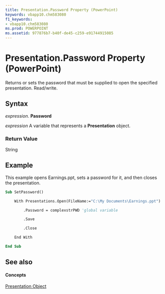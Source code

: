 ```yaml
---
title: Presentation.Password Property (PowerPoint)
keywords: vbapp10.chm583080
f1_keywords:
- vbapp10.chm583080
ms.prod: POWERPOINT
ms.assetid: 977876b7-b40f-de45-c259-e91744915085
---
```



# Presentation.Password Property (PowerPoint)

Returns or sets the password that must be supplied to open the specified presentation. Read/write.


## Syntax

 _expression_. **Password**

 _expression_ A variable that represents a **Presentation** object.


### Return Value

String


## Example

This example opens Earnings.ppt, sets a password for it, and then closes the presentation.


```vb
Sub SetPassword()

    With Presentations.Open(FileName:="C:\My Documents\Earnings.ppt")

        .Password = complexstrPWD 'global variable

        .Save

        .Close

    End With

End Sub
```


## See also


#### Concepts


[Presentation Object](presentation-object-powerpoint.md)

